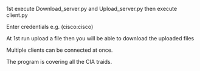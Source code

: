 1st execute Download_server.py and Upload_server.py then execute client.py

Enter credentials e.g. (cisco:cisco)

At 1st run upload a file then you will be able to download the uploaded files

Multiple clients can be connected at once.

The program is covering all the CIA traids.
